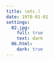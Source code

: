 ```yaml
---
title: (etc.)
date: 1970-01-01
settings:
  02.jpg:
    full: true
    text: dark
  06.html:
    dark: true
---
```

